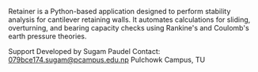 Retainer is a Python-based application designed to perform stability analysis for cantilever retaining walls. It automates calculations for sliding, overturning, and bearing capacity checks using Rankine's and Coulomb's earth pressure theories.

Support
Developed by Sugam Paudel
Contact: 079bce174.sugam@pcampus.edu.np
Pulchowk Campus, TU
